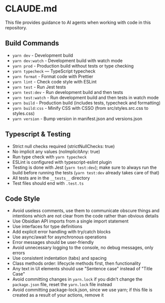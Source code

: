 # CLAUDE.md

This file provides guidance to AI agents when working with code in this repository.

## Build Commands

- `yarn dev` - Development build
- `yarn dev:watch` - Development build with watch mode
- `yarn prod` - Production build without tests or type checking
- `yarn typecheck` — TypeScript typecheck
- `yarn format` - Format code with Prettier
- `yarn lint` - Check code style with ESLint
- `yarn test` - Run Jest tests
- `yarn test:dev` - Run development build and then tests
- `yarn test:watch` - Run development build and then tests in watch mode
- `yarn build` - Production build (includes tests, typecheck and formatting)
- `yarn build:css` - Minify CSS with CSSO (from src/styles.src.css to styles.css)
- `yarn version` - Bump version in manifest.json and versions.json

## Typescript & Testing

- Strict null checks required (strictNullChecks: true)
- No implicit any values (noImplicitAny: true)
- Run type check with `yarn typecheck`
- ESLint is configured with typescript-eslint plugin
- Testing is done with Jest (`yarn test:dev`); make sure to always run the build before running the tests (`yarn test:dev` already takes care of that)
- All tests are in the `__tests__` directory
- Test files should end with `.test.ts`

## Code Style

- Avoid useless comments, use them to communicate obscure things and intentions which are not clear from the code rather than obvious details
- Use Obsidian API imports from a single import statement
- Use interfaces for type definitions
- Add explicit error handling with try/catch blocks
- Use async/await for asynchronous operations
- Error messages should be user-friendly
- Avoid unnecessary logging to the console, no debug messages, only errors
- Use consistent indentation (tabs) and spacing
- Class methods order: lifecycle methods first, then functionality
- Any text in UI elements should use "Sentence case" instead of "Title Case"
- Avoid committing changes in `yarn.lock` if you didn't change the `package.json` file, reset the `yarn.lock` file instead
- Avoid committing package-lock.json, since we use yarn; if this file is created as a result of your actions, remove it


